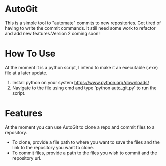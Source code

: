 # **AutoGit**
This is a simple tool to "automate" commits to new repositories. Got tired of having to write the commit commands. It still need some work to refactor and add new features.Version 2 coming soon!

# How To Use
At the moment it is a python script, I intend to make it an executable (.exe) file at a later update.
1. Install python on your system https://www.python.org/downloads/
2. Navigate to the file using cmd and type 'python auto_git.py' to run the script.

# Features
At the moment you can use AutoGit to clone a repo and commit files to a repository.
- To clone, provide a file path to where you want to save the files and the link to the repository you want to clone.
- To commit files, provide a path to the files you wish to commit and the repository url. 
